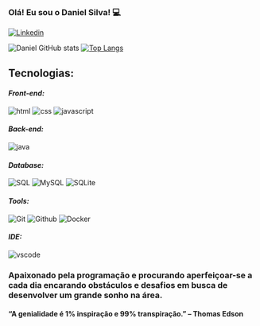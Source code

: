 ### Olá! Eu sou o Daniel Silva! 💻

[![Linkedin](https://img.shields.io/badge/LinkedIn-0077B5?style=for-the-badge&logo=linkedin&logoColor=white)](https://www.linkedin.com/in/daniel-silva-25b9ab25b/) 

![Daniel GitHub stats](https://github-readme-stats.vercel.app/api?username=danielprogram08&show_icons=true&theme=tokyonight)
[![Top Langs](https://github-readme-stats.vercel.app/api/top-langs/?username=danielprogram08)](https://github.com/danielprogram08/github-readme-stats)

## Tecnologias:

#### _**Front-end:**_
![html](https://img.shields.io/badge/HTML-239120?style=for-the-badge&logo=html5&logoColor=white) ![css](https://img.shields.io/badge/CSS-239120?&style=for-the-badge&logo=css3&logoColor=white) ![javascript](https://img.shields.io/badge/JavaScript-F7DF1E?style=for-the-badge&logo=javascript&logoColor=black)

#### _**Back-end:**_
![java](https://camo.githubusercontent.com/751f3544608c65fecbf48a6ad4be2825619f211db05a847b8d57e687a059b37a/68747470733a2f2f696d672e736869656c64732e696f2f62616467652f2d4a6176612d3030373339363f7374796c653d666c61742d737175617265266c6f676f3d6a617661)

#### _**Database:**_
![SQL](https://camo.githubusercontent.com/a02c22bab08f12834869942459a23f11ad83dad0cdec803420eed0f6a0f82291/68747470733a2f2f696d672e736869656c64732e696f2f62616467652f2d53514c2532305365727665722d4343323932373f7374796c653d666c61742d737175617265266c6f676f3d6d6963726f736f66742d73716c2d736572766572266c6f676f436f6c6f723d7768697465)
![MySQL](https://img.shields.io/badge/MySQL-005C84?style=for-the-badge&logo=mysql&logoColor=white)
![SQLite](https://img.shields.io/badge/SQLite-07405E?style=for-the-badge&logo=sqlite&logoColor=white)

#### _**Tools:**_
![Git](https://camo.githubusercontent.com/ee789fdcb588501cae8eade82ac9ed8bbd78069afb20ada7927c4764432fc40f/68747470733a2f2f696d672e736869656c64732e696f2f62616467652f2d4769742d626c61636b3f7374796c653d666c61742d737175617265266c6f676f3d676974) ![Github](https://camo.githubusercontent.com/ef6cf50bf9b90b26f298f3619057eb8b436363088459478449a6335fa8fe2184/68747470733a2f2f696d672e736869656c64732e696f2f62616467652f2d4769744875622d3138313731373f7374796c653d666c61742d737175617265266c6f676f3d676974687562) ![Docker](https://camo.githubusercontent.com/0e31f6bf7a1744856644370d4550f33136ac79ce81ee3f873e97a46c4ff7bd11/68747470733a2f2f696d672e736869656c64732e696f2f62616467652f2d446f636b65722d3234393645443f7374796c653d666c61742d737175617265266c6f676f3d646f636b6572266c6f676f436f6c6f723d7768697465)

#### _**IDE:**_
![vscode](https://camo.githubusercontent.com/2c59e2f87fdd50c00bd3c5b77c5871a5080eec9d96581f19e0cb078c74565073/68747470733a2f2f696d672e736869656c64732e696f2f62616467652f2d5653436f64652d3030374143433f7374796c653d666c61742d737175617265266c6f676f3d76697375616c2d73747564696f2d636f6465266c6f676f436f6c6f723d7768697465)

### Apaixonado pela programação e procurando aperfeiçoar-se a cada dia encarando obstáculos e desafios em busca de desenvolver um grande sonho na área. 
#### “A genialidade é 1% inspiração e 99% transpiração.” – Thomas Edson
 

